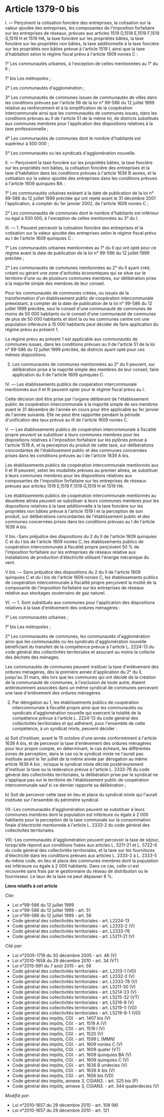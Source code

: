 # Article 1379-0 bis

I. ― Perçoivent la cotisation foncière des entreprises, la cotisation sur la valeur ajoutée des entreprises, les composantes
de l'imposition forfaitaire sur les entreprises de réseaux, prévues aux articles 1519 D,1519 E,1519 F,1519 G,1519 H et 1519
HA, la taxe foncière sur les propriétés bâties, la taxe foncière sur les propriétés non bâties, la taxe additionnelle à la
taxe foncière sur les propriétés non bâties prévue à l'article 1519 I, ainsi que la taxe d'habitation selon le régime fiscal
prévu à l'article 1609 nonies C : 

1° Les communautés urbaines, à l'exception de celles mentionnées au 1° du II ; 

1° bis Les métropoles ; 

2° Les communautés d'agglomération ; 

3° Les communautés de communes issues de communautés de villes dans les conditions prévues par l'article 56 de la loi n°
99-586 du 12 juillet 1999 relative au renforcement et à la simplification de la coopération intercommunale ainsi que les
communautés de communes issues, dans les conditions prévues au II de l'article 51 de la même loi, de districts substitués aux
communes membres pour l'application des dispositions relatives à la taxe professionnelle ; 

4° Les communautés de communes dont le nombre d'habitants est supérieur à 500 000 ; 

5° Les communautés ou les syndicats d'agglomération nouvelle. 

II. ― Perçoivent la taxe foncière sur les propriétés bâties, la taxe foncière sur les propriétés non bâties, la cotisation
foncière des entreprises et la taxe d'habitation dans les conditions prévues à l'article 1636 B sexies, et la cotisation sur
la valeur ajoutée des entreprises dans les conditions prévues à l'article 1609 quinquies BA : 

1° Les communautés urbaines existant à la date de publication de la loi n° 99-586 du 12 juillet 1999 précitée qui ont rejeté
avant le 31 décembre 2001 l'application, à compter du 1er janvier 2002, de l'article 1609 nonies C ; 

2° Les communautés de communes dont le nombre d'habitants est inférieur ou égal à 500 000, à l'exception de celles
mentionnées au 3° du I. 

III. ― 1. Peuvent percevoir la cotisation foncière des entreprises et la cotisation sur la valeur ajoutée des entreprises
selon le régime fiscal prévu au I de l'article 1609 quinquies C : 

1° Les communautés urbaines mentionnées au 1° du II qui ont opté pour ce régime avant la date de publication de la loi n°
99-586 du 12 juillet 1999 précitée ; 

2° Les communautés de communes mentionnées au 2° du II ayant créé, créant ou gérant une zone d'activités économiques qui se
situe sur le territoire d'une ou de plusieurs communes membres, sur délibération prise à la majorité simple des membres de
leur conseil. 

Pour les communautés de communes créées, ou issues de la transformation d'un établissement public de coopération
intercommunale préexistant, à compter de la date de publication de la loi n° 99-586 du 12 juillet 1999 précitée, seul le
conseil d'une communauté de communes de moins de 50 000 habitants ou le conseil d'une communauté de communes de plus de 50
000 habitants et dont la ou les communes centre ont une population inférieure à 15 000 habitants peut décider de faire
application du régime prévu au présent 1. 

Le régime prévu au présent 1 est applicable aux communautés de communes issues, dans les conditions prévues au II de
l'article 51 de la loi n° 99-586 du 12 juillet 1999 précitée, de districts ayant opté pour ces mêmes dispositions. 

2. Les communautés de communes mentionnées au 2° du II peuvent, sur délibération prise à la majorité simple des membres de
leur conseil, faire application du II de l'article 1609 quinquies C. 

IV. ― Les établissements publics de coopération intercommunale mentionnés aux II et III peuvent opter pour le régime fiscal
prévu au I. 

Cette décision doit être prise par l'organe délibérant de l'établissement public de coopération intercommunale à la majorité
simple de ses membres avant le 31 décembre de l'année en cours pour être applicable au 1er janvier de l'année suivante. Elle
ne peut être rapportée pendant la période d'unification des taux prévue au III de l'article 1609 nonies C.

V. ― Les établissements publics de coopération intercommunale à fiscalité propre peuvent se substituer à leurs communes
membres pour les dispositions relatives à l'imposition forfaitaire sur les pylônes prévue à l'article 1519 A, et la
perception du produit de cette taxe, sur délibérations concordantes de l'établissement public et des communes concernées
prises dans les conditions prévues au I de l'article 1639 A bis. 

Les établissements publics de coopération intercommunale mentionnés aux II et III peuvent, selon les modalités prévues au
premier alinéa, se substituer à leurs communes membres pour les dispositions relatives aux composantes de l'imposition
forfaitaire sur les entreprises de réseaux prévues aux articles 1519 E,1519 F,1519 G,1519 H et 1519 HA. 

Les établissements publics de coopération intercommunale mentionnés au deuxième alinéa peuvent se substituer à leurs communes
membres pour les dispositions relatives à la taxe additionnelle à la taxe foncière sur les propriétés non bâties prévue à
l'article 1519 I et la perception de son produit, sur délibérations concordantes de l'établissement public et des communes
concernées prises dans les conditions prévues au I de l'article 1639 A bis.

V bis.-Sans préjudice des dispositions du 2 du II de l'article 1609 quinquies C et du I bis de l'article 1609 nonies C, les
établissements publics de coopération intercommunale à fiscalité propre perçoivent 50 % de l'imposition forfaitaire sur les
entreprises de réseaux relative aux installations de production d'électricité utilisant l'énergie mécanique du vent.

V bis. ― Sans préjudice des dispositions du 2 du II de l'article 1609 quinquies C et du I bis de l'article 1609 nonies C, les
établissements publics de coopération intercommunale à fiscalité propre perçoivent la moitié de la composante de l'imposition
forfaitaire sur les entreprises de réseaux relative aux stockages souterrains de gaz naturel. 

VI. ― 1. Sont substitués aux communes pour l'application des dispositions relatives à la taxe d'enlèvement des ordures
ménagères : 

1° Les communautés urbaines ; 

1° bis Les métropoles ; 

2° Les communautés de communes, les communautés d'agglomération ainsi que les communautés ou les syndicats d'agglomération
nouvelle bénéficiant du transfert de la compétence prévue à l'article L. 2224-13 du code général des collectivités
territoriales et assurant au moins la collecte des déchets des ménages. 

Les communautés de communes peuvent instituer la taxe d'enlèvement des ordures ménagères, dès la première année d'application
du 2° du II, jusqu'au 31 mars, dès lors que les communes qui ont décidé de la création de la communauté de communes, à
l'exclusion de toute autre, étaient antérieurement associées dans un même syndicat de communes percevant une taxe
d'enlèvement des ordures ménagères. 

2. Par dérogation au 1, les établissements publics de coopération intercommunale à fiscalité propre ainsi que les communautés
ou syndicats d'agglomération nouvelle qui exercent la totalité de la compétence prévue à l'article L. 2224-13 du code général
des collectivités territoriales et qui adhèrent, pour l'ensemble de cette compétence, à un syndicat mixte, peuvent décider : 

a) Soit d'instituer, avant le 15 octobre d'une année conformément à l'article 1639 A bis, et de percevoir la taxe
d'enlèvement des ordures ménagères pour leur propre compte, en déterminant, le cas échéant, les différentes zones de
perception, dans le cas où le syndicat mixte ne l'aurait pas instituée avant le 1er juillet de la même année par dérogation
au même article 1639 A bis ; lorsque le syndicat mixte décide postérieurement d'instituer la taxe ou la redevance prévue à
l'article L. 2333-76 du code général des collectivités territoriales, la délibération prise par le syndicat ne s'applique pas
sur le territoire de l'établissement public de coopération intercommunale sauf si ce dernier rapporte sa délibération ; 

b) Soit de percevoir cette taxe en lieu et place du syndicat mixte qui l'aurait instituée sur l'ensemble du périmètre
syndical. 

VII.-Les communautés d'agglomération peuvent se substituer à leurs communes membres dont la population est inférieure ou
égale à 2 000 habitants pour la perception de la taxe communale sur la consommation finale d'électricité mentionnée à
l'article L. 2333-2 du code général des collectivités territoriales. 

VIII.-Les communautés d'agglomération peuvent percevoir la taxe de séjour, lorsqu'elle répond aux conditions fixées aux
articles L. 5211-21 et L. 5722-6 du code général des collectivités territoriales, et la taxe sur les fournitures
d'électricité dans les conditions prévues aux articles L. 2333-2 à L. 2333-5 du même code, en lieu et place des communes
membres dont la population est inférieure ou égale à 2 000 habitants. Dans ce cas, celle-ci est recouvrée sans frais par le
gestionnaire du réseau de distribution ou le fournisseur. Le taux de la taxe ne peut dépasser 8 %.

**Liens relatifs à cet article**

_Cite_:

  - Loi n°99-586 du 12 juillet 1999
  - Loi n°99-586 du 12 juillet 1999 - art. 51
  - Loi n°99-586 du 12 juillet 1999 - art. 56
  - Code général des collectivités territoriales - art. L2224-13
  - Code général des collectivités territoriales - art. L2333-2 (V)
  - Code général des collectivités territoriales - art. L2333-76
  - Code général des collectivités territoriales - art. L5211-21 (V)

_Cité par_:

  - Loi n°2005-1719 du 30 décembre 2005 - art. 46 (V)
  - Loi n°2010-1658 du 29 décembre 2010 - art. 34 (VT)
  - Loi n°2015-991 du 7 août 2015 - art. 59
  - Code général des collectivités territoriales - art. L2313-1 (VD)
  - Code général des collectivités territoriales - art. L2332-2 (V)
  - Code général des collectivités territoriales - art. L2333-78 (V)
  - Code général des collectivités territoriales - art. L5211-30 (V)
  - Code général des collectivités territoriales - art. L5214-23 (V)
  - Code général des collectivités territoriales - art. L5215-32 (VT)
  - Code général des collectivités territoriales - art. L5216-8 (V)
  - Code général des collectivités territoriales - art. L5219-5 (VD)
  - Code général des collectivités territoriales - art. L5219-8-1 (VD)
  - Code général des impôts, CGI. - art. 1407 bis (V)
  - Code général des impôts, CGI. - art. 1519 A (V)
  - Code général des impôts, CGI. - art. 1519 I (V)
  - Code général des impôts, CGI. - art. 1520 (V)
  - Code général des impôts, CGI. - art. 1599 L (MMN)
  - Code général des impôts, CGI. - art. 1609 nonies C (V)
  - Code général des impôts, CGI. - art. 1609 quater (VT)
  - Code général des impôts, CGI. - art. 1609 quinquies BA (V)
  - Code général des impôts, CGI. - art. 1609 quinquies C (V)
  - Code général des impôts, CGI. - art. 1636 B undecies (V)
  - Code général des impôts, CGI. - art. 1639 A bis (V)
  - Code général des impôts, CGI. - art. 1656 bis (VD)
  - Code général des impôts, annexe 3, CGIAN3. - art. 325 bis (P)
  - Code général des impôts, annexe 3, CGIAN3. - art. 344 quaterdecies (V)

_Modifié par_:

  - Loi n°2010-1657 du 29 décembre 2010 - art. 108 (M)
  - Loi n°2010-1657 du 29 décembre 2010 - art. 121

